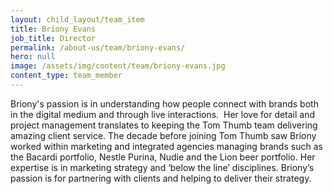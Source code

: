 ```yaml
---
layout: child_layout/team_item
title: Briony Evans
job_title: Director
permalink: /about-us/team/briony-evans/
hero: null
image: /assets/img/content/team/briony-evans.jpg
content_type: team_member
---
```


Briony's passion is in understanding how people connect with brands both in the digital medium and through live interactions.  Her love for detail and project management translates to keeping the Tom Thumb team delivering amazing client service. The decade before joining Tom Thumb saw Briony worked within marketing and integrated agencies managing brands such as the Bacardi portfolio, Nestle Purina, Nudie and the Lion beer portfolio. Her expertise is in marketing strategy and ‘below the line’ disciplines. Briony’s passion is for partnering with clients and helping to deliver their strategy.
